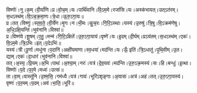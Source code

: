 

  
विष्णोः॑।नु।क॒म्।वी॒र्या॑णि।प्र।वो॒च॒म्।यः।पार्थि॑वानि।वि॒ऽम॒मे।रजां॑सि।यः।अस्क॑भायत्।उत्ऽत॑रम्।स॒धऽस्थ॑म्।वि॒ऽच॒क्र॒मा॒णः।त्रे॒धा।ऊ॒रु॒ऽगा॒यः॥  
प्र।तत्।विष्णुः॑।स्त॒व॒ते॒।वी॒र्ये॑ण।मृ॒गः।न।भी॒मः।कु॒च॒रः।गि॒रि॒ऽस्थाः।यस्य॑।उ॒रुषु॑।त्रि॒षु।वि॒ऽक्रम॑णेषु।अ॒धि॒ऽक्षि॒यन्ति॑।भुव॑नानि।विश्वा॑॥  
प्र।विष्ण॑वे।शू॒षम्।ए॒तु॒।मन्म॑।गि॒रि॒ऽक्षिते॑।उ॒रु॒ऽगा॒याय॑।वृष्णे॑।यः।इ॒दम्।दी॒र्घम्।प्रऽय॑तम्।स॒धऽस्थ॑म्।एकः॑।वि॒ऽम॒मे।त्रि॒ऽभिः।इत्।प॒देऽभिः॑॥  
यस्य॑।त्री।पू॒र्णा।मधु॑ना।प॒दानि॑।अक्षी॑यमाणा।स्व॒धया॑।मद॑न्ति।यः।ऊँ॒ इति॑।त्रि॒ऽधातु॑।पृ॒थि॒वीम्।उ॒त।द्याम्।एकः॑।दा॒धार॑।भुव॑नानि।विश्वा॑॥  
तत्।अ॒स्य॒।प्रि॒यम्।अ॒भि।पाथः॑।अ॒श्या॒म्।नरः॑।यत्र॑।दे॒व॒यवः॑।मद॑न्ति।उ॒रु॒ऽक्र॒मस्य॑।सः।हि।बन्धुः॑।इ॒त्था।विष्णोः॑।प॒दे।प॒र॒मे।मध्वः॑।उत्सः॑॥  
ता।वा॒म्।वास्तू॑नि।उ॒श्म॒सि॒।गम॑ध्यै।यत्र॑।गावः॑।भूरि॑ऽशृङ्गाः।अ॒यासः॑।अत्र॑।अह॑।तत्।उ॒रु॒ऽगा॒यस्य॑।वृष्णः॑।प॒र॒मम्।प॒दम्।अव॑।भा॒ति॒।भूरि॑॥  
